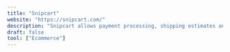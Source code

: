 ```yaml
---
title: "Snipcart"
website: "https://snipcart.com/"
description: "Snipcart allows payment processing, shipping estimates and order management without ever letting your customers leave your website."
draft: false
tool: ["Ecommerce"]
---
```

